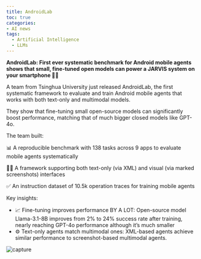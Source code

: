 ```yaml
---
title: AndroidLab
toc: true
categories: 
- AI news
tags:
  - Artificial Intelligence
  - LLMs
---
```


**AndroidLab: First ever systematic benchmark for Android mobile agents shows that small, fine-tuned open models can power a JARVIS system on your smartphone 📱🔥**

A team from Tsinghua University just released AndroidLab, the first systematic framework to evaluate and train Android mobile agents that works with both text-only and multimodal models.

They show that fine-tuning small open-source models can significantly boost performance, matching that of much bigger closed models like GPT-4o.

The team built:

📊 A reproducible benchmark with 138 tasks across 9 apps to evaluate mobile agents systematically

📝📱 A framework supporting both text-only (via XML) and visual (via marked screenshots) interfaces

✅ An instruction dataset of 10.5k operation traces for training mobile agents


Key insights:

- 📈 Fine-tuning improves performance BY A LOT: Open-source model Llama-3.1-8B improves from 2% to 24% success rate after training, nearly reaching GPT-4o performance although it’s much smaller
- ⚙️ Text-only agents match multimodal ones: XML-based agents achieve similar performance to screenshot-based multimodal agents.

![capture](capture.png)